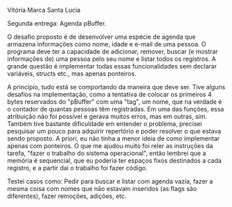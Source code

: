 Vitória Marca Santa Lucia

Segunda entrega: Agenda pBuffer.

O desafio proposto é de desenvolver uma espécie de agenda que armazena informações como nome, idade e e-mail de uma pessoa. O programa deve ter a capacidade de adicionar, remover, buscar (e mostrar informações de) uma pessoa pelo seu nome e listar todos os registros. A grande questão é implementar todas essas funcionalidades sem declarar variáveis, structs etc., mas apenas ponteiros.

A princípio, tudo está se comportando da maneira que deve ser. Tive alguns desafios na implementação, como a tentativa de colocar os primeiros 4 bytes reservados do "pBuffer" com uma "tag", um nome, que na verdade é o contador de quantas pessoas têm registradas. Em uma das funções, essa atribuição não foi possível e gerava muitos erros, mas em outras, sim.
Também tive bastante dificuldade em entender o problema, precisei pesquisar um pouco para adquirir repertório e poder resolver o que estava sendo proposto. A priori, eu não tinha a menor ideia de como implementar apenas com ponteiros. O que me ajudou muito foi reler as instruções da tarefa, "fazer o trabalho do sistema operacional", então lembrei que a memória é sequencial, que eu poderia ter espaços fixos destinados a cada registro, e a partir dai o trabalho foi fazer código.

Testei casos como:
Pedir para buscar e listar com agenda vazia, fazer a mesma coisa com nomes que não estavam inseridos (as flags são diferentes), fazer remoções, adições, etc.
